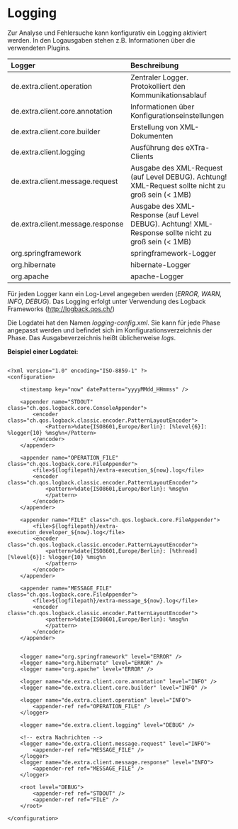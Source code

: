 # Logging #

Zur Analyse und Fehlersuche kann konfigurativ ein Logging aktiviert werden. In den Logausgaben stehen z.B. Informationen über die verwendeten Plugins.

| **Logger** | **Beschreibung** |
|:-----------|:-----------------|
| de.extra.client.operation | Zentraler Logger. Protokolliert den Kommunikationsablauf |
| de.extra.client.core.annotation | Informationen über Konfigurationseinstellungen |
| de.extra.client.core.builder | Erstellung von XML-Dokumenten |
| de.extra.client.logging | Ausführung des eXTra-Clients |
| de.extra.client.message.request | Ausgabe des XML-Request (auf Level DEBUG). Achtung! XML-Request sollte nicht zu groß sein (< 1MB) |
| de.extra.client.message.response | Ausgabe des XML-Response (auf Level DEBUG). Achtung! XML-Response sollte nicht zu groß sein (< 1MB) |
| org.springframework | springframework-Logger |
| org.hibernate | hibernate-Logger |
| org.apache| apache-Logger |

Für jeden Logger kann ein Log-Level angegeben werden (_ERROR, WARN, INFO, DEBUG_). Das Logging erfolgt unter Verwendung des Logback Frameworks (http://logback.qos.ch/)

Die Logdatei hat den Namen _logging-config.xml_. Sie kann für jede Phase angepasst werden und befindet sich im Konfigurationsverzeichnis der Phase. Das Ausgabeverzeichnis heißt üblicherweise _logs_.

**Beispiel einer Logdatei:**

```

<?xml version="1.0" encoding="ISO-8859-1" ?>
<configuration>

	<timestamp key="now" datePattern="yyyyMMdd_HHmmss" />

	<appender name="STDOUT" class="ch.qos.logback.core.ConsoleAppender">
		<encoder class="ch.qos.logback.classic.encoder.PatternLayoutEncoder">
			<Pattern>%date{ISO8601,Europe/Berlin}: [%level{6}]: %logger{10} %msg%n</Pattern>
		</encoder>
	</appender>

	<appender name="OPERATION_FILE" class="ch.qos.logback.core.FileAppender">
		<file>${logfilepath}/extra-execution_${now}.log</file>
		<encoder class="ch.qos.logback.classic.encoder.PatternLayoutEncoder">
			<pattern>%date{ISO8601,Europe/Berlin}: %msg%n
			</pattern>
		</encoder>
	</appender>
	
	<appender name="FILE" class="ch.qos.logback.core.FileAppender">
		<file>${logfilepath}/extra-execution_developer_${now}.log</file>
		<encoder class="ch.qos.logback.classic.encoder.PatternLayoutEncoder">
			<pattern>%date{ISO8601,Europe/Berlin}: [%thread] [%level{6}]: %logger{10} %msg%n
			</pattern>
		</encoder>
	</appender>

	<appender name="MESSAGE_FILE" class="ch.qos.logback.core.FileAppender">
		<file>${logfilepath}/extra-message_${now}.log</file>
		<encoder class="ch.qos.logback.classic.encoder.PatternLayoutEncoder">
			<pattern>%date{ISO8601,Europe/Berlin}: %msg%n
			</pattern>
		</encoder>
	</appender>


	<logger name="org.springframework" level="ERROR" />
	<logger name="org.hibernate" level="ERROR" />
	<logger name="org.apache" level="ERROR" />
	
	<logger name="de.extra.client.core.annotation" level="INFO" />
	<logger name="de.extra.client.core.builder" level="INFO" />
	
	<logger name="de.extra.client.operation" level="INFO">
		<appender-ref ref="OPERATION_FILE" />
	</logger>
	
	<logger name="de.extra.client.logging" level="DEBUG" />

	<!-- extra Nachrichten -->
	<logger name="de.extra.client.message.request" level="INFO">
		<appender-ref ref="MESSAGE_FILE" />
	</logger>
	<logger name="de.extra.client.message.response" level="INFO">
		<appender-ref ref="MESSAGE_FILE" />
	</logger>

	<root level="DEBUG">
		<appender-ref ref="STDOUT" />
		<appender-ref ref="FILE" />
	</root>

</configuration>
```